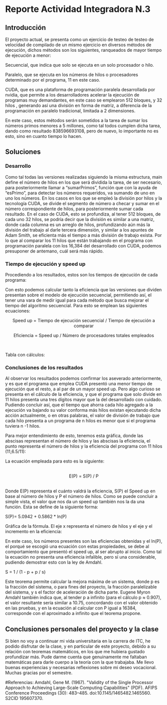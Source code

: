 # Reporte Actividad Integradora N.3

## Introducción

El proyecto actual, se presenta como un ejercicio de testeo de testeo de velocidad de compilado de un mismo ejercicio en diversos métodos de ejecución, dichos métodos son los siguientes, ranqueados de mayor tiempo de ejecución a menor: 


Secuencial, que indica que solo se ejecuta en un solo procesador o hilo. 

Paralelo, que se ejecuta en los números de hilos o procesadores determinado por el programa, 11 en este caso.

CUDA, que es una plataforma de programación paralela desarrollada por nvidia, que permite a los desarrolladores acelerar la ejecución de programas muy demandantes, en este caso se emplearon 512 bloques, y 32 hilos , generando así una división en forma de matriz, a diferencia de la programación en paralelo tradicional, limitada a 2 dimensiones.

En este caso, estos métodos serán sometidos a la tarea de sumar los números primos menores a 5 millones, como tal todos cumplen dicha tarea, dando como resultado 838596693108, pero de nuevo, lo importante no es esto, sino en cuanto tiempo lo hacen.

## Soluciones

### Desarrollo

Como tal todas las versiones realizadas siguiendo la misma estructura, main define el número de hilos en los que será dividida la tarea, de ser necesario, para posteriormente llamar a “sumarPrimos”, función que con la ayuda de “esPrimo”, para detectar los números requeridos, va sumando de uno en uno los números. En los casos en los que se empleó la división por hilos y la tecnología CUDA, se divide el segmento de número a checar y sumar en el número correspondiente de hilos, para posteriormente sumar cada resultado. En el caso de CUDA, esto se profundiza, al tener 512 bloques, de cada uno 32 hilos, se podría decir que la división es similar a una matriz, donde cada columna es un arreglo de hilos, profundizando aún más la división del trabajo al darle tercera dimensión, y similar a los apuntes de Adam Smith, se eficienta más el tiempo a más división de trabajo exista. Por lo que al comparar los 11 hilos que están trabajando en el programa con programación paralela con los 16,384 del desarrollado con CUDA, podemos presuponer de antemano, cuál será más rápido.

### Tiempo de ejecución y speed up

Procediendo a los resultados, estos son los tiempos de ejecución de cada programa:



	
Con esto podemos calcular tanto la eficiencia que las versiones que dividen presentan sobre el modelo de ejecución secuencial, permitiendo así, el tener una vara de medir igual para cada método que busca mejorar el tiempo del algoritmo secuencial. Para esto se emplean las siguientes ecuaciones:
<br>
<div align="center">
Speed up = Tiempo de ejecución secuencial / Tiempo de ejecución a comparar

Eficiencia = Speed up / Número de procesadores totales empleados
</div>
</br>


Tabla con cálculos:


### Conclusiones de los resultados

Al observar los resultados podemos confirmar los aseverado anteriormente, y es que el programa que emplea CUDA presentó una menor tiempo de ejecución que el resto, a al par de un mayor speed up. Pero algo curioso se presenta en el cálculo de la eficiencia, y que el programa que solo divide en 11 hilos presenta una tres dígitos mayor que la del desarrollado con cuidado. Pudiendo concluir así, que el tiempo que ahorra cada hilo agregado a la ejecución va bajando su valor conforma más hilos existan ejecutando dicha acción actualmente, o en otras palabras, el valor de división de trabajo que cada hilo presenta a un programa de n hilos es menor que si el programa tuviera n -1 hilos. 

Para mejor entendimiento de esto, tenemos esta gráfica, donde las abscisas representan el número de hilos y las abscisas la eficiencia, el punto representa el número de hilos y la eficiencia del programa con 11 hilos (11,6.5/11):


La ecuación empleada para esto es la siguiente:

<br>
<div align="center">
E(P) = S(P) / P
</div>
</br>
	
Donde E(P) representa el cuánto valdrá  la eficiencia, S(P) el Speed up en base al número de hilos y P el número de hilos. Como se puede concluir a simple vista, el valor que nos da un speed up también nos la da una función. Esta se define de la siguiente forma:

S(P)= 5.0942 + 0.5862 * ln(P)

Gráfica de la fórmula. El eje x representa el número de hilos y el eje y el incremento en la eficiencia:



En este caso, los números presentes son las eficiencias obtenidas y el ln(P), el porqué se escogió una ecuación con estas propiedades, se debe al comportamiento que presentó el speed up, al ser abrupto al inicio. Como tal la ecuación no presenta una eficiencia infalible, pero sí una considerable, pudiendo demostrar esto con la ley de Amdahl.

S = 1  /  (1 - p + p / s)

Este teorema permite calcular la mejora máxima de un sistema, donde p es la fracción del sistema, o para fines del proyecto, la fracción paralelizable del sistema,  y s el factor de aceleración de dicha parte. Eugene Myron Amdahl también indica que, al tender p a infinito (para el cálculo p ≈ 0.907), el valor resultante sería similar a 10.75, concordando con el valor obtenido en las pruebas, y en la ecuación al calcular con P igual a 16384, corresponde con el aproximado a infinito que el teorema propone.


## Conclusiones personales del proyecto y la clase

Si bien no voy a continuar mi vida universitaria en la carrera de ITC, he podido disfrutar de la clase, y en particular de este proyecto,  debido a su relación con teoremas matemáticos, en los que me hubiera gustado profundizar más. Pude darme cuenta que genuinamente me faltaban matemáticas para darle cuerpo a la teoría con la que trabajaba. Me llevo buenas experiencias y necesarias reflexiones sobre mi deseo vocacional. Muchas gracias por el semestre.


#Referencias:
Amdahl, Gene M. (1967). "Validity of the Single Processor Approach to Achieving Large-Scale Computing Capabilities" (PDF). AFIPS Conference Proceedings (30): 483–485. doi:10.1145/1465482.1465560. S2CID 195607370.



